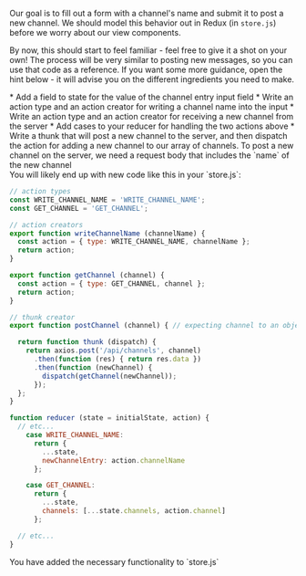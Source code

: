 Our goal is to fill out a form with a channel's name and submit it to post a new channel. We should model this behavior out in Redux (in `store.js`) before we worry about our view components. 

By now, this should start to feel familiar - feel free to give it a shot on your own! The process will be very similar to posting new messages, so you can use that code as a reference. If you want some more guidance, open the hint below - it will advise you on the different ingredients you need to make.

<hint title="Guidebook">
* Add a field to state for the value of the channel entry input field
* Write an action type and an action creator for writing a channel name into the input
* Write an action type and an action creator for receiving a new channel from the server
* Add cases to your reducer for handling the two actions above
* Write a thunk that will post a new channel to the server, and then dispatch the action for adding a new channel to our array of channels. To post a new channel on the server, we need a request body that includes the `name` of the new channel
</hint>
<br/>
<hint title="Solution">
You will likely end up with new code like this in your `store.js`:

```js
// action types
const WRITE_CHANNEL_NAME = 'WRITE_CHANNEL_NAME';
const GET_CHANNEL = 'GET_CHANNEL';

// action creators
export function writeChannelName (channelName) {
  const action = { type: WRITE_CHANNEL_NAME, channelName };
  return action;
}

export function getChannel (channel) {
  const action = { type: GET_CHANNEL, channel };
  return action;
}

// thunk creator
export function postChannel (channel) { // expecting channel to an object like: { name: 'new_channel_name' }

  return function thunk (dispatch) {
    return axios.post('/api/channels', channel)
      .then(function (res) { return res.data })
      .then(function (newChannel) {
        dispatch(getChannel(newChannel));
      });
  };
}

function reducer (state = initialState, action) {
  // etc...
    case WRITE_CHANNEL_NAME:
      return {
        ...state,
        newChannelEntry: action.channelName
      };

    case GET_CHANNEL:
      return {
        ...state,
        channels: [...state.channels, action.channel]
      };

  // etc...
}

```
</hint>

<guide>
You have added the necessary functionality to `store.js`
</guide>